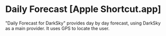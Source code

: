 # Daily Forecast [Apple Shortcut.app]

"Daily Forecast for DarkSky" provides day by day forecast, using DarkSky as a main provider. It uses GPS to locate the user.
